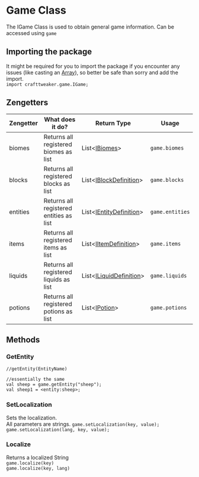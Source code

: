 # Game Class

The IGame Class is used to obtain general game information.
Can be accessed using `game`

## Importing the package
It might be required for you to import the package if you encounter any issues (like casting an [Array](/AdvancedFunctions/Arrays_and_Loops)), so better be safe than sorry and add the import.  
`import crafttweaker.game.IGame;`

## Zengetters

| Zengetter | What does it do?                        | Return Type                                                    | Usage           |
|-----------|-----------------------------------------|----------------------------------------------------------------|-----------------|
| biomes    | Returns all registered biomes as list   | List<[IBiomes](/Vanilla/Biomes/IBiome)>                        | `game.biomes`   |
| blocks    | Returns all registered blocks as list   | List<[IBlockDefinition](/Vanilla/Blocks/IBlockDefinition)>     | `game.blocks`   |
| entities  | Returns all registered entities as list | List<[IEntityDefinition](/Vanilla/Entities/IEntityDefinition)> | `game.entities` |
| items     | Returns all registered items as list    | List<[IItemDefinition](/Vanilla/Items/IItemDefinition)>        | `game.items`    |
| liquids   | Returns all registered liquids as list  | List<[ILiquidDefinition](/Vanilla/Liquids/ILiquidDefinition)>  | `game.liquids`  |
| potions   | Returns all registered potions as list  | List<[IPotion](/Vanilla/Potions/IPotion)>                      | `game.potions`  |

## Methods

### GetEntity
```
//getEntity(EntityName)

//essentially the same
val sheep = game.getEntity("sheep");
val sheep1 = <entity:sheep>;
```

### SetLocalization

Sets the localization.   
All parameters are strings.
`game.setLocalization(key, value);`  
`game.setLocalization(lang, key, value);`

### Localize

Returns a localized String  
`game.localize(key)`  
`game.localize(key, lang)`